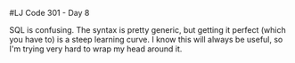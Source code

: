 #LJ Code 301 - Day 8

SQL is confusing. The syntax is pretty generic, but getting it perfect (which you have to) is a steep learning curve. I know this will always be useful, so I'm trying very hard to wrap my head around it.
